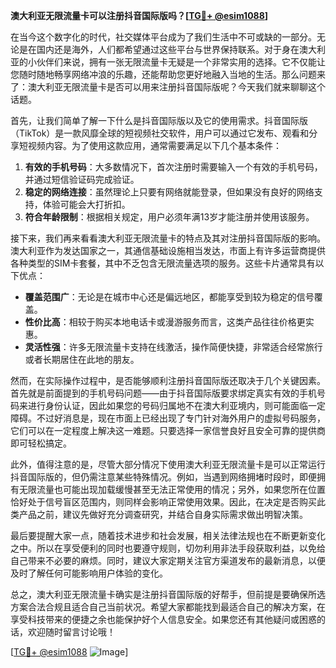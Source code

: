 **澳大利亚无限流量卡可以注册抖音国际版吗？[[TG💪+ @esim1088](https://t.me/s/esim1088)]**

在当今这个数字化的时代，社交媒体平台成为了我们生活中不可或缺的一部分。无论是在国内还是海外，人们都希望通过这些平台与世界保持联系。对于身在澳大利亚的小伙伴们来说，拥有一张无限流量卡无疑是一个非常实用的选择。它不仅能让您随时随地畅享网络冲浪的乐趣，还能帮助您更好地融入当地的生活。那么问题来了：澳大利亚无限流量卡是否可以用来注册抖音国际版呢？今天我们就来聊聊这个话题。

首先，让我们简单了解一下什么是抖音国际版以及它的使用需求。抖音国际版（TikTok）是一款风靡全球的短视频社交软件，用户可以通过它发布、观看和分享短视频内容。为了使用这款应用，通常需要满足以下几个基本条件：

1. **有效的手机号码**：大多数情况下，首次注册时需要输入一个有效的手机号码，并通过短信验证码完成验证。
2. **稳定的网络连接**：虽然理论上只要有网络就能登录，但如果没有良好的网络支持，体验可能会大打折扣。
3. **符合年龄限制**：根据相关规定，用户必须年满13岁才能注册并使用该服务。

接下来，我们再来看看澳大利亚无限流量卡的特点及其对注册抖音国际版的影响。澳大利亚作为发达国家之一，其通信基础设施相当发达，市面上有许多运营商提供各种类型的SIM卡套餐，其中不乏包含无限流量选项的服务。这些卡片通常具有以下优点：

- **覆盖范围广**：无论是在城市中心还是偏远地区，都能享受到较为稳定的信号覆盖。
- **性价比高**：相较于购买本地电话卡或漫游服务而言，这类产品往往价格更实惠。
- **灵活性强**：许多无限流量卡支持在线激活，操作简便快捷，非常适合经常旅行或者长期居住在此地的朋友。

然而，在实际操作过程中，是否能够顺利注册抖音国际版还取决于几个关键因素。首先就是前面提到的手机号码问题——由于抖音国际版要求绑定真实有效的手机号码来进行身份认证，因此如果您的号码归属地不在澳大利亚境内，则可能面临一定障碍。不过好消息是，现在市面上已经出现了专门针对海外用户的虚拟号码服务，它们可以在一定程度上解决这一难题。只要选择一家信誉良好且安全可靠的提供商即可轻松搞定。

此外，值得注意的是，尽管大部分情况下使用澳大利亚无限流量卡是可以正常运行抖音国际版的，但仍需注意某些特殊情况。例如，当遇到网络拥堵时段时，即便拥有无限流量也可能出现加载缓慢甚至无法正常使用的情况；另外，如果您所在位置恰好处于信号盲区范围内，则同样会影响正常使用效果。因此，在决定是否购买此类产品之前，建议先做好充分调查研究，并结合自身实际需求做出明智决策。

最后要提醒大家一点，随着技术进步和社会发展，相关法律法规也在不断更新变化之中。所以在享受便利的同时也要遵守规则，切勿利用非法手段获取利益，以免给自己带来不必要的麻烦。同时，建议大家定期关注官方渠道发布的最新消息，以便及时了解任何可能影响用户体验的变化。

总之，澳大利亚无限流量卡确实是注册抖音国际版的好帮手，但前提是要确保所选方案合法合规且适合自己当前状况。希望大家都能找到最适合自己的解决方案，在享受科技带来的便捷之余也能保护好个人信息安全。如果您还有其他疑问或困惑的话，欢迎随时留言讨论哦！

[[TG💪+ @esim1088](https://t.me/s/esim1088) ![Image](https://i.postimg.cc/4NQfJmqS/Snipaste-2025-05-13-00-14-12.png)]